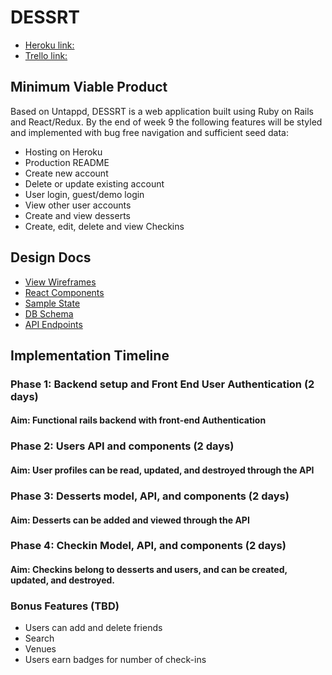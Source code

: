 # DESSRT

+ [Heroku link:](https://github.com/ewawrzas/Full-Stack-Proposal/tree/master/docs)
+ [Trello link:](https://trello.com/b/vFwzEiag/dessrt)

## Minimum Viable Product
Based on Untappd, DESSRT is a web application built using Ruby on Rails and React/Redux. By the end of week 9 the following features will be styled and implemented with bug free navigation and sufficient seed data:

+ Hosting on Heroku
+ Production README
+ Create new account
+ Delete or update existing account
+ User login, guest/demo login
+ View other user accounts
+ Create and view desserts
+ Create, edit, delete and view Checkins


## Design Docs

+ [View Wireframes](https://github.com/ewawrzas/Full-Stack-Proposal/tree/master/docs/wireframes)
+ [React Components](https://github.com/ewawrzas/Full-Stack-Proposal/blob/master/docs/component-hierarchy.md)
+ [Sample State](https://github.com/ewawrzas/Full-Stack-Proposal/blob/master/docs/sample-state.md)
+ [DB Schema](https://github.com/ewawrzas/Full-Stack-Proposal/blob/master/docs/schema.md)
+ [API Endpoints](https://github.com/ewawrzas/Full-Stack-Proposal/blob/master/docs/api-endpoints.md)

## Implementation Timeline

### Phase 1: Backend setup and Front End User Authentication (2 days)
#### Aim: Functional rails backend with front-end Authentication
### Phase 2: Users API and components (2 days)
#### Aim: User profiles can be read, updated, and destroyed through the API
### Phase 3: Desserts model, API, and components (2 days)
#### Aim: Desserts can be added and viewed through the API
### Phase 4: Checkin Model, API, and components (2 days)
#### Aim: Checkins belong to desserts and users, and can be created, updated, and destroyed.


### Bonus Features (TBD)
+ Users can add and delete friends
+ Search
+ Venues
+ Users earn badges for number of check-ins
